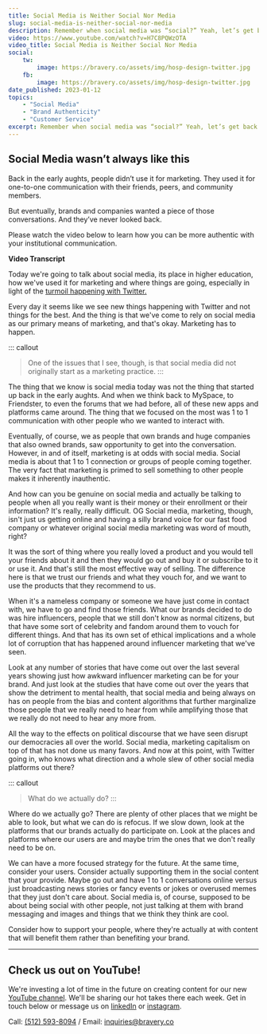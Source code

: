 ```yaml
---
title: Social Media is Neither Social Nor Media
slug: social-media-is-neither-social-nor-media
description: Remember when social media was “social?” Yeah, let’s get back to that.
video: https://www.youtube.com/watch?v=H7C8PQWzOTA
video_title: Social Media is Neither Social Nor Media
social:
    tw:
        image: https://bravery.co/assets/img/hosp-design-twitter.jpg
    fb:
        image: https://bravery.co/assets/img/hosp-design-twitter.jpg
date_published: 2023-01-12
topics:
    - "Social Media"
    - "Brand Authenticity"
    - "Customer Service"
excerpt: Remember when social media was “social?” Yeah, let’s get back to that.
---
```


## Social Media wasn’t always like this

Back in the early aughts, people didn’t use it for marketing. They used it for one-to-one communication with their friends, peers, and community members.

But eventually, brands and companies wanted a piece of those conversations. And they’ve never looked back.

Please watch the video below to learn how you can be more authentic with your institutional communication.

**Video Transcript**

Today we're going to talk about social media, its place in higher education, how we've used it for marketing and where things are going, especially in light of the [turmoil happening with Twitter.](https://twitterisgoinggreat.com/)

Every day it seems like we see new things happening with Twitter and not things for the best. And the thing is that we've come to rely on social media as our primary means of marketing, and that's okay. Marketing has to happen.

::: callout
> One of the issues that I see, though, is that social media did not originally start as a marketing practice.
:::

The thing that we know is social media today was not the thing that started up back in the early aughts. And when we think back to MySpace, to Friendster, to even the forums that we had before, all of these new apps and platforms came around. The thing that we focused on the most was 1 to 1 communication with other people who we wanted to interact with.

Eventually, of course, we as people that own brands and huge companies that also owned brands, saw opportunity to get into the conversation. However, in and of itself, marketing is at odds with social media. Social media is about that 1 to 1 connection or groups of people coming together. The very fact that marketing is primed to sell something to other people makes it inherently inauthentic.

And how can you be genuine on social media and actually be talking to people when all you really want is their money or their enrollment or their information? It's really, really difficult. OG Social media, marketing, though, isn't just us getting online and having a silly brand voice for our fast food company or whatever original social media marketing was word of mouth, right?

It was the sort of thing where you really loved a product and you would tell your friends about it and then they would go out and buy it or subscribe to it or use it. And that's still the most effective way of selling. The difference here is that we trust our friends and what they vouch for, and we want to use the products that they recommend to us.

When it's a nameless company or someone we have just come in contact with, we have to go and find those friends. What our brands decided to do was hire influencers, people that we still don't know as normal citizens, but that have some sort of celebrity and fandom around them to vouch for different things. And that has its own set of ethical implications and a whole lot of corruption that has happened around influencer marketing that we've seen.

Look at any number of stories that have come out over the last several years showing just how awkward influencer marketing can be for your brand. And just look at the studies that have come out over the years that show the detriment to mental health, that social media and being always on has on people from the bias and content algorithms that further marginalize those people that we really need to hear from while amplifying those that we really do not need to hear any more from.

All the way to the effects on political discourse that we have seen disrupt our democracies all over the world. Social media, marketing capitalism on top of that has not done us many favors. And now at this point, with Twitter going in, who knows what direction and a whole slew of other social media platforms out there?

::: callout
> What do we actually do?
:::

Where do we actually go? There are plenty of other places that we might be able to look, but what we can do is refocus. If we slow down, look at the platforms that our brands actually do participate on. Look at the places and platforms where our users are and maybe trim the ones that we don't really need to be on.

We can have a more focused strategy for the future. At the same time, consider your users. Consider actually supporting them in the social content that your provide. Maybe go out and have 1 to 1 conversations online versus just broadcasting news stories or fancy events or jokes or overused memes that they just don't care about. Social media is, of course, supposed to be about being social with other people, not just talking at them with brand messaging and images and things that we think they think are cool.

Consider how to support your people, where they're actually at with content that will benefit them rather than benefiting your brand.

---

## Check us out on YouTube!

We're investing a lot of time in the future on creating content for our new [YouTube channel](https://youtube.com/@BraveryMedia). We'll be sharing our hot takes there each week. Get in touch below or message us on [linkedIn](https://www.linkedin.com/company/bravery-media) or [instagram](https://www.instagram.com/braverymedia/).

Call: [(512) 593-8094](tel:+15125938094) / Email: [inquiries@bravery.co](mailto:inquiries@bravery.co)
